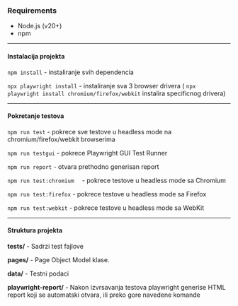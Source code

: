 ### Requirements

- Node.js (v20+)
- npm

---

#### Instalacija projekta

`npm install` - instaliranje svih dependencia

`npx playwright install` - instaliranje sva 3 browser drivera ( `npx playwright install chromium/firefox/webkit` instalira specificnog drivera)

---

#### Pokretanje testova

`npm run test` - pokrece sve testove u headless mode na chromium/firefox/webkit browserima

`npm run testgui` - pokrece Playwright GUI Test Runner

`npm run report` - otvara prethodno generisan report

`npm run test:chromium  ` - pokrece testove u headless mode sa Chromium

`npm run test:firefox` - pokrece testove u headless mode sa Firefox

`npm run test:webkit` - pokrece testove u headless mode sa WebKit

---

#### Struktura projekta

**tests/** - Sadrzi test fajlove

**pages/** - Page Object Model klase.

**data/** - Testni podaci

**playwright-report/** - Nakon izvrsavanja testova playwright generise HTML report koji se automatski otvara, ili preko gore navedene komande
